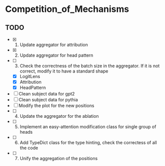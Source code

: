 # Competition_of_Mechanisms

## TODO

- [X] 1. Update aggregator for attribution
- [X] 2. Update aggregator for head pattern
- [ ] 3. Check the correctness of the batch size in the aggregator. If it is not correct, modify it to have a standard shape
    - [X] LogitLens
    - [X] Attribution
    - [X] HeadPattern
- [ ] Clean subject data for gpt2
- [ ] Clean subject data for pythia
- [ ] Modify the plot for the new positions
- [ ] 4. Update the aggregator for the ablation
- [ ] 5. Implement an easy-attention modification class for single group of heads
- [ ] 6. Add TypeDict class for the type hinting, check the correctess of all the code
- [ ] 7. Unify the aggregation of the positions